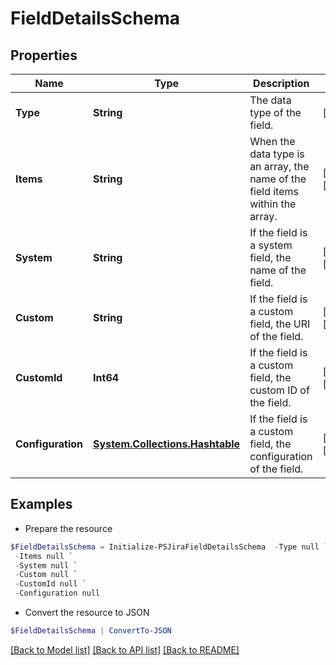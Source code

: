 # FieldDetailsSchema
## Properties

Name | Type | Description | Notes
------------ | ------------- | ------------- | -------------
**Type** | **String** | The data type of the field. | [readonly] 
**Items** | **String** | When the data type is an array, the name of the field items within the array. | [optional] [readonly] 
**System** | **String** | If the field is a system field, the name of the field. | [optional] [readonly] 
**Custom** | **String** | If the field is a custom field, the URI of the field. | [optional] [readonly] 
**CustomId** | **Int64** | If the field is a custom field, the custom ID of the field. | [optional] [readonly] 
**Configuration** | [**System.Collections.Hashtable**](AnyType.md) | If the field is a custom field, the configuration of the field. | [optional] [readonly] 

## Examples

- Prepare the resource
```powershell
$FieldDetailsSchema = Initialize-PSJiraFieldDetailsSchema  -Type null `
 -Items null `
 -System null `
 -Custom null `
 -CustomId null `
 -Configuration null
```

- Convert the resource to JSON
```powershell
$FieldDetailsSchema | ConvertTo-JSON
```

[[Back to Model list]](../README.md#documentation-for-models) [[Back to API list]](../README.md#documentation-for-api-endpoints) [[Back to README]](../README.md)

